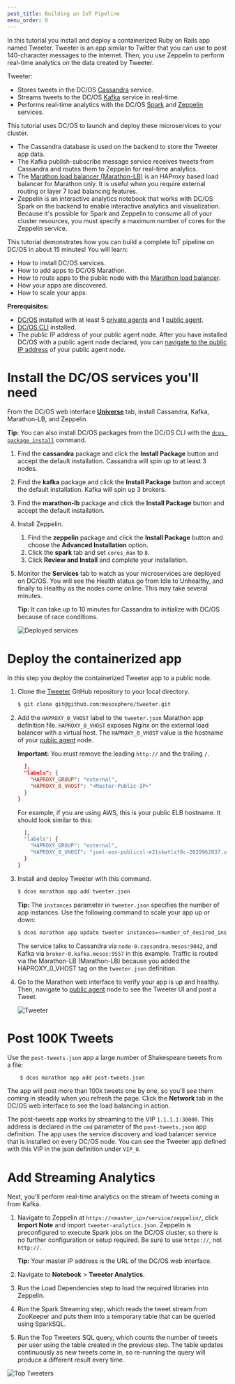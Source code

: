 ```yaml
---
post_title: Building an IoT Pipeline
menu_order: 0
---
```



In this tutorial you install and deploy a containerized Ruby on Rails app named Tweeter. Tweeter is an app similar to Twitter that you can use to post 140-character messages to the internet. Then, you use Zeppelin to perform real-time analytics on the data created by Tweeter.

Tweeter:

*   Stores tweets in the DC/OS [Cassandra][1] service.
*   Streams tweets to the DC/OS [Kafka][2] service in real-time.
*   Performs real-time analytics with the DC/OS [Spark][3] and [Zeppelin][4] services.

This tutorial uses DC/OS to launch and deploy these microservices to your cluster.

- The Cassandra database is used on the backend to store the Tweeter app data. 
- The Kafka publish-subscribe message service receives tweets from Cassandra and routes them to Zeppelin for real-time analytics.
- The [Marathon load balancer (Marathon-LB)][12] is an HAProxy based load balancer for Marathon only. It is useful when you require external routing or layer 7 load balancing features.
- Zeppelin is an interactive analytics notebook that works with DC/OS Spark on the backend to enable interactive analytics and visualization. Because it's possible for Spark and Zeppelin to consume all of your cluster resources, you must specify a maximum number of cores for the Zeppelin service.

This tutorial demonstrates how you can build a complete IoT pipeline on DC/OS in about 15 minutes! You will learn:

*   How to install DC/OS services.
*   How to add apps to DC/OS Marathon.
*   How to route apps to the public node with the [Marathon load balancer][5].
*   How your apps are discovered.
*   How to scale your apps.

**Prerequisites:**

*  [DC/OS](/docs/1.8/administration/installing/) installed with at least 5 [private agents][6] and 1 [public agent][6].
*  [DC/OS CLI](/docs/1.8/usage/cli/install/) installed.
*  The public IP address of your public agent node. After you have installed DC/OS with a public agent node declared, you can [navigate to the public IP address][9] of your public agent node.

# Install the DC/OS services you'll need
From the DC/OS web interface [**Universe**](/docs/1.8/usage/webinterface/#universe) tab, install Cassandra, Kafka, Marathon-LB, and Zeppelin.

__Tip:__ You can also install DC/OS packages from the DC/OS CLI with the [`dcos package install`][11] command.

1.  Find the **cassandra** package and click the **Install Package** button and accept the default installation. Cassandra will spin up to at least 3 nodes. 
1.  Find the **kafka** package and click the **Install Package** button and accept the default installation. Kafka will spin up 3 brokers.
1.  Find the **marathon-lb** package and click the **Install Package** button and accept the default installation.
1.  Install Zeppelin.
    1.  Find the **zeppelin** package and click the **Install Package** button and choose the **Advanced Installation** option. 
    1.  Click the **spark** tab and set `cores_max` to `8`. 
    1.  Click **Review and Install** and complete your installation.    
1.  Monitor the **Services** tab to watch as your microservices are deployed on DC/OS. You will see the Health status go from Idle to Unhealthy, and finally to Healthy as the nodes come online. This may take several minutes.

    **Tip:** It can take up to 10 minutes for Cassandra to initialize with DC/OS because of race conditions.
    
    ![Deployed services](../img/tweeter-deployed-services.png)

# Deploy the containerized app

In this step you deploy the containerized Tweeter app to a public node.

1.  Clone the [Tweeter][13] GitHub repository to your local directory.

    ```bash
    $ git clone git@github.com:mesosphere/tweeter.git
    ```

2.  Add the `HAPROXY_0_VHOST` label to the `tweeter.json` Marathon app definition file. `HAPROXY_0_VHOST` exposes Nginx on the external load balancer with a virtual host. The `HAPROXY_0_VHOST` value is the hostname of your [public agent][9] node. 

    **Important:** You must remove the leading `http://` and the trailing `/`. 
    
    ```json
      ],
      "labels": {
        "HAPROXY_GROUP": "external",
        "HAPROXY_0_VHOST": "<Master-Public-IP>"
      }
    }
    ```
    
    For example, if you are using AWS, this is your public ELB hostname. It should look similar to this: 
    
    ```bash
      ],
      "labels": {
        "HAPROXY_GROUP": "external",
        "HAPROXY_0_VHOST": "joel-oss-publicsl-e21skwtlxt0c-2029962837.us-west-2.elb.amazonaws.com"
      }
    }
    ```

4.  Install and deploy Tweeter with this command.
    
    ```bash
    $ dcos marathon app add tweeter.json
    ```
    
    **Tip:** The `instances` parameter in `tweeter.json` specifies the number of app instances. Use the following command to scale your app up or down:
    
    ```bash
    $ dcos marathon app update tweeter instances=<number_of_desired_instances>
    ```

    The service talks to Cassandra via `node-0.cassandra.mesos:9042`, and Kafka via `broker-0.kafka.mesos:9557` in this example. Traffic is routed via the Marathon-LB (Marathon-LB) because you added the HAPROXY_0_VHOST tag on the `tweeter.json` definition.

1.  Go to the Marathon web interface to verify your app is up and healthy. Then, navigate to [public agent][9] node to see the Tweeter UI and post a Tweet.

    ![Tweeter][14]

# Post 100K Tweets

Use the `post-tweets.json` app a large number of Shakespeare tweets from a file:

        $ dcos marathon app add post-tweets.json
    

The app will post more than 100k tweets one by one, so you'll see them coming in steadily when you refresh the page. Click the **Network** tab in the DC/OS web interface to see the load balancing in action.

The post-tweets app works by streaming to the VIP `1.1.1.1:30000`. This address is declared in the `cmd` parameter of the `post-tweets.json` app definition. The app uses the service discovery and load balancer service that is installed on every DC/OS node. You can see the Tweeter app defined with this VIP in the json definition under `VIP_0`.

# Add Streaming Analytics

Next, you'll perform real-time analytics on the stream of tweets coming in from Kafka.

1.  Navigate to Zeppelin at `https://<master_ip>/service/zeppelin/`, click **Import Note** and import `tweeter-analytics.json`. Zeppelin is preconfigured to execute Spark jobs on the DC/OS cluster, so there is no further configuration or setup required. Be sure to use `https://`, not `http://`.
    
    **Tip:** Your master IP address is the URL of the DC/OS web interface.

2.  Navigate to **Notebook** > **Tweeter Analytics**.

3.  Run the Load Dependencies step to load the required libraries into Zeppelin.

4.  Run the Spark Streaming step, which reads the tweet stream from ZooKeeper and puts them into a temporary table that can be queried using SparkSQL.

5.  Run the Top Tweeters SQL query, which counts the number of tweets per user using the table created in the previous step. The table updates continuously as new tweets come in, so re-running the query will produce a different result every time.

![Top Tweeters][16]

 [1]: https://docs.mesosphere.com/1.8/usage/service-guides/cassandra/
 [2]: https://docs.mesosphere.com/1.8/usage/service-guides/kafka
 [3]: https://docs.mesosphere.com/1.8/usage/service-guides/spark/
 [4]: https://docs.mesosphere.com/1.8/usage/service-guides/zeppelin/
 [5]: https://github.com/mesosphere/marathon-lb
 [6]: /docs/1.8/overview/concepts/
 [7]: /docs/1.8/administration/installing/cloud/
 [8]: /docs/1.8/administration/installing/custom/
 [9]: /docs/1.8/administration/locate-public-agent/
 [10]: ../img/webui-universe-install.png
 [11]: /docs/1.8/usage/cli/command-reference/
 [12]: /docs/1.8/usage/service-discovery/marathon-lb/
 [13]: https://github.com/mesosphere/tweeter
 [14]: ../img/tweeter.png
 [16]: ../img/top-tweeters.png